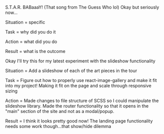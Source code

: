 S.T.A.R. BABaaaY! (That song from The Guess Who lol)
Okay but seriously now...

Situation = specific

Task = why did you do it

Action = what did you do

Result = what is the outcome



Okay I'll try this for my latest experiment with the slideshow functionality

Situation = Add a slideshow of each of the art pieces in the tour

Task = Figure out how to properly use react-image-gallery and make it fit into my project! Making it fit on the page and scale through responsive sizing

Action = Made changes to file structure of SCSS so I could manipulate the slideshow library. Made the router functionality so that it opens in the "main" section of the site and not as a modal/popup.

Result = I think it looks pretty good now! The landing page functionality needs some work though...that show/hide dilemma

